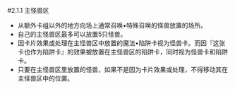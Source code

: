 #2.1.1        主怪兽区
* 从额外卡组以外的地方向场上通常召唤•特殊召唤的怪兽放置的场所。
* 自己的主怪兽区最多可以放置5只怪兽。
* 因卡片效果或处理在主怪兽区中放置的魔法•陷阱卡视为怪兽卡。而因『这张卡也作为陷阱卡』的效果被放置在主怪兽区的陷阱卡，同时视为怪兽卡和陷阱卡。
* 只要在主怪兽区里放置的怪兽，如果不是因为卡片效果或处理，不得移动其在主怪兽区中的位置。
